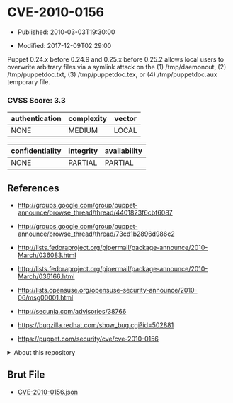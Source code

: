# CVE-2010-0156

- Published: 2010-03-03T19:30:00

- Modified: 2017-12-09T02:29:00

Puppet 0.24.x before 0.24.9 and 0.25.x before 0.25.2 allows local users to overwrite arbitrary files via a symlink attack on the (1) /tmp/daemonout, (2) /tmp/puppetdoc.txt, (3) /tmp/puppetdoc.tex, or (4) /tmp/puppetdoc.aux temporary file.

### CVSS Score: **3.3**

| authentication | complexity | vector |
| --- | --- | --- |
| NONE | MEDIUM | LOCAL |

| confidentiality | integrity | availability |
| --- | --- | --- |
| NONE | PARTIAL | PARTIAL |

## References

* http://groups.google.com/group/puppet-announce/browse_thread/thread/4401823f6cbf6087

* http://groups.google.com/group/puppet-announce/browse_thread/thread/73cd1b2896d986c2

* http://lists.fedoraproject.org/pipermail/package-announce/2010-March/036083.html

* http://lists.fedoraproject.org/pipermail/package-announce/2010-March/036166.html

* http://lists.opensuse.org/opensuse-security-announce/2010-06/msg00001.html

* http://secunia.com/advisories/38766

* https://bugzilla.redhat.com/show_bug.cgi?id=502881

* https://puppet.com/security/cve/cve-2010-0156

<details>
<summary>About this repository</summary> 

  This repository is part of the project [Live Hack CVE](https://github.com/Live-Hack-CVE). Main website can be found [www.live-hack.org](https://www.live-hack.org) 
  
  Made by [Sn0wAlice](https://github.com/Sn0wAlice) for the people that care about security and need to have a feed of the latest CVEs. Hope you enjoy it, don't forget to star the repo and follow me on [Twitter](https://twitter.com/Sn0wAlice) and [Github](https://github.com/Sn0wAlice). And that is my [personnal website](https://www.alice-snow.me/)

  - [Home Page](https://github.com/Live-Hack-CVE)
  - [Framework](https://github.com/Live-Hack-CVE/cve-framework)
  - [CVE database](https://github.com/Live-Hack-CVE/full_database)
  - [Changelog](https://github.com/Live-Hack-CVE/Changelog)
</details>

## Brut File

* [CVE-2010-0156.json](https://raw.githubusercontent.com/Live-Hack-CVE/full_database/main/cves/2010/CVE-2010-0156.json)

